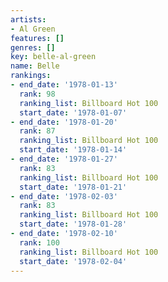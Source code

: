 ```yaml
---
artists:
- Al Green
features: []
genres: []
key: belle-al-green
name: Belle
rankings:
- end_date: '1978-01-13'
  rank: 98
  ranking_list: Billboard Hot 100
  start_date: '1978-01-07'
- end_date: '1978-01-20'
  rank: 87
  ranking_list: Billboard Hot 100
  start_date: '1978-01-14'
- end_date: '1978-01-27'
  rank: 83
  ranking_list: Billboard Hot 100
  start_date: '1978-01-21'
- end_date: '1978-02-03'
  rank: 83
  ranking_list: Billboard Hot 100
  start_date: '1978-01-28'
- end_date: '1978-02-10'
  rank: 100
  ranking_list: Billboard Hot 100
  start_date: '1978-02-04'
---
```


